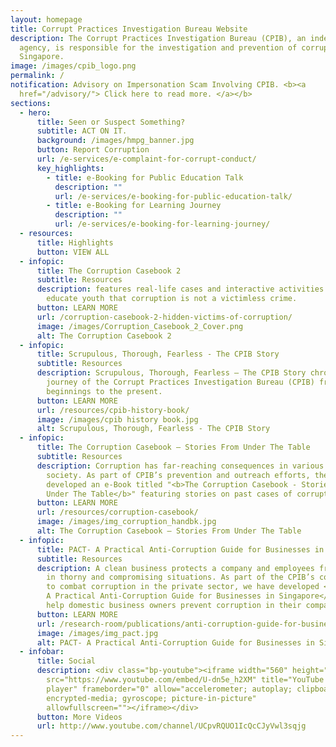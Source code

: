 ```yaml
---
layout: homepage
title: Corrupt Practices Investigation Bureau Website
description: The Corrupt Practices Investigation Bureau (CPIB), an independent
  agency, is responsible for the investigation and prevention of corruption in
  Singapore.
image: /images/cpib_logo.png
permalink: /
notification: Advisory on Impersonation Scam Involving CPIB. <b><a
  href="/advisory/"> Click here to read more. </a></b>
sections:
  - hero:
      title: Seen or Suspect Something?
      subtitle: ACT ON IT.
      background: /images/hmpg_banner.jpg
      button: Report Corruption
      url: /e-services/e-complaint-for-corrupt-conduct/
      key_highlights:
        - title: e-Booking for Public Education Talk
          description: ""
          url: /e-services/e-booking-for-public-education-talk/
        - title: e-Booking for Learning Journey
          description: ""
          url: /e-services/e-booking-for-learning-journey/
  - resources:
      title: Highlights
      button: VIEW ALL
  - infopic:
      title: The Corruption Casebook 2
      subtitle: Resources
      description: features real-life cases and interactive activities which aim to
        educate youth that corruption is not a victimless crime.
      button: LEARN MORE
      url: /corruption-casebook-2-hidden-victims-of-corruption/
      image: /images/Corruption_Casebook_2_Cover.png
      alt: The Corruption Casebook 2
  - infopic:
      title: Scrupulous, Thorough, Fearless - The CPIB Story
      subtitle: Resources
      description: Scrupulous, Thorough, Fearless — The CPIB Story chronicles the
        journey of the Corrupt Practices Investigation Bureau (CPIB) from its
        beginnings to the present.
      button: LEARN MORE
      url: /resources/cpib-history-book/
      image: /images/cpib history book.jpg
      alt: Scrupulous, Thorough, Fearless - The CPIB Story
  - infopic:
      title: The Corruption Casebook – Stories From Under The Table
      subtitle: Resources
      description: Corruption has far-reaching consequences in various aspects of
        society. As part of CPIB’s prevention and outreach efforts, the CPIB has
        developed an e-Book titled "<b>The Corruption Casebook - Stories From
        Under The Table</b>" featuring stories on past cases of corruption.
      button: LEARN MORE
      url: /resources/corruption-casebook/
      image: /images/img_corruption_handbk.jpg
      alt: The Corruption Casebook – Stories From Under The Table
  - infopic:
      title: PACT- A Practical Anti-Corruption Guide for Businesses in Singapore
      subtitle: Resources
      description: A clean business protects a company and employees from being caught
        in thorny and compromising situations. As part of the CPIB’s commitment
        to combat corruption in the private sector, we have developed <b>PACT -
        A Practical Anti-Corruption Guide for Businesses in Singapore</b> to
        help domestic business owners prevent corruption in their companies.
      button: LEARN MORE
      url: /research-room/publications/anti-corruption-guide-for-businesses/
      image: /images/img_pact.jpg
      alt: PACT- A Practical Anti-Corruption Guide for Businesses in Singapore
  - infobar:
      title: Social
      description: <div class="bp-youtube"><iframe width="560" height="315"
        src="https://www.youtube.com/embed/U-dn5e_h2XM" title="YouTube video
        player" frameborder="0" allow="accelerometer; autoplay; clipboard-write;
        encrypted-media; gyroscope; picture-in-picture"
        allowfullscreen=""></iframe></div>
      button: More Videos
      url: http://www.youtube.com/channel/UCpvRQUO1IcQcCJyVwl3sqjg
---
```

